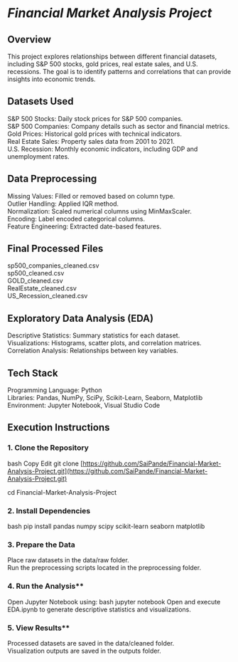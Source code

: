 # *Financial Market Analysis Project*

## **Overview**
This project explores relationships between different financial datasets, including S&P 500 stocks, gold prices, real estate sales, and U.S. recessions. The goal is to identify patterns and correlations that can provide insights into economic trends.

## **Datasets Used**
S&P 500 Stocks: Daily stock prices for S&P 500 companies.<br>
S&P 500 Companies: Company details such as sector and financial metrics.<br>
Gold Prices: Historical gold prices with technical indicators.<br>
Real Estate Sales: Property sales data from 2001 to 2021.<br>
U.S. Recession: Monthly economic indicators, including GDP and unemployment rates.

## **Data Preprocessing**
Missing Values: Filled or removed based on column type.<br>
Outlier Handling: Applied IQR method.<br>
Normalization: Scaled numerical columns using MinMaxScaler.<br>
Encoding: Label encoded categorical columns.<br>
Feature Engineering: Extracted date-based features.<br>

## **Final Processed Files**
sp500_companies_cleaned.csv<br>
sp500_cleaned.csv<br>
GOLD_cleaned.csv<br>
RealEstate_cleaned.csv<br>
US_Recession_cleaned.csv<br>

## **Exploratory Data Analysis (EDA)**
Descriptive Statistics: Summary statistics for each dataset.<br>
Visualizations: Histograms, scatter plots, and correlation matrices.<br>
Correlation Analysis: Relationships between key variables.<br>

## **Tech Stack**
Programming Language: Python<br>
Libraries: Pandas, NumPy, SciPy, Scikit-Learn, Seaborn, Matplotlib<br>
Environment: Jupyter Notebook, Visual Studio Code

## **Execution Instructions**
### 1. Clone the Repository
bash
Copy
Edit
git clone [https://github.com/SaiPande/Financial-Market-Analysis-Project.git](https://github.com/SaiPande/Financial-Market-Analysis-Project.git)

cd Financial-Market-Analysis-Project

### 2. Install Dependencies
bash
pip install pandas numpy scipy scikit-learn seaborn matplotlib

### 3. Prepare the Data
Place raw datasets in the data/raw folder.<br>
Run the preprocessing scripts located in the preprocessing folder.

### 4. Run the Analysis**
Open Jupyter Notebook using:
bash
jupyter notebook
Open and execute EDA.ipynb to generate descriptive statistics and visualizations.

### 5. View Results**
Processed datasets are saved in the data/cleaned folder.<br>
Visualization outputs are saved in the outputs folder.
